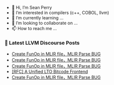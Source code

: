 - 👋 Hi, I’m Sean Perry
- 👀 I’m interested in compilers (c++, COBOL, llvm)
- 🌱 I’m currently learning ...
- 💞️ I’m looking to collaborate on ...
- 📫 How to reach me ...

<!---
s66perry/s66perry is a ✨ special ✨ repository because its `README.md` (this file) appears on your GitHub profile.
You can click the Preview link to take a look at your changes.
--->
### 📕 Latest LLVM Discourse Posts

<!-- DISCOURSE-LLVM:START -->
- [Create FunOp in MLIR file，MLIR Parse BUG](https://discourse.llvm.org/t/create-funop-in-mlir-file-mlir-parse-bug/70423#post_13)
- [Create FunOp in MLIR file，MLIR Parse BUG](https://discourse.llvm.org/t/create-funop-in-mlir-file-mlir-parse-bug/70423#post_12)
- [Create FunOp in MLIR file，MLIR Parse BUG](https://discourse.llvm.org/t/create-funop-in-mlir-file-mlir-parse-bug/70423#post_11)
- [[RFC] A Unified LTO Bitcode Frontend](https://discourse.llvm.org/t/rfc-a-unified-lto-bitcode-frontend/61774?page=3#post_50)
- [Create FunOp in MLIR file，MLIR Parse BUG](https://discourse.llvm.org/t/create-funop-in-mlir-file-mlir-parse-bug/70423#post_10)
<!-- DISCOURSE-LLVM:END -->
